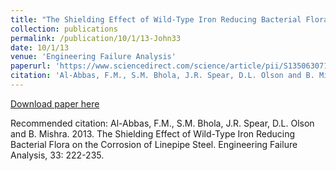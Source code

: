 ```yaml
---
title: "The Shielding Effect of Wild-Type Iron Reducing Bacterial Flora on the Corrosion of Linepipe Steel.”  Engineering Failure Analysis"
collection: publications
permalink: /publication/10/1/13-John33
date: 10/1/13
venue: 'Engineering Failure Analysis'
paperurl: 'https://www.sciencedirect.com/science/article/pii/S1350630713001969'
citation: 'Al-Abbas, F.M., S.M. Bhola, J.R. Spear, D.L. Olson and B. Mishra.  2013.  The Shielding Effect of Wild-Type Iron Reducing Bacterial Flora on the Corrosion of Linepipe Steel.  Engineering Failure Analysis, 33: 222-235.'
---
```


<a href='https://www.sciencedirect.com/science/article/pii/S1350630713001969'>Download paper here</a>

Recommended citation: Al-Abbas, F.M., S.M. Bhola, J.R. Spear, D.L. Olson and B. Mishra.  2013.  The Shielding Effect of Wild-Type Iron Reducing Bacterial Flora on the Corrosion of Linepipe Steel.  Engineering Failure Analysis, 33: 222-235.